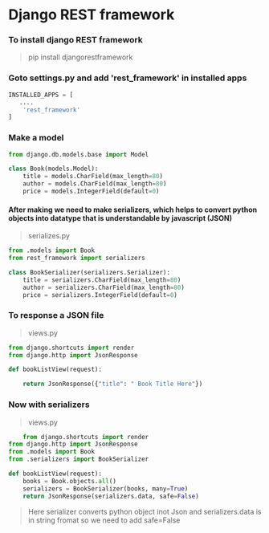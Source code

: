 # Django REST framework

### To install django REST framework

> pip install djangorestframework

### Goto settings.py and add 'rest_framework' in installed apps
```python
INSTALLED_APPS = [
   ....
    'rest_framework'
]
```
 
### Make a model
```python
from django.db.models.base import Model

class Book(models.Model):
    title = models.CharField(max_length=80)
    author = models.CharField(max_length=80)
    price = models.IntegerField(default=0)
```

#### After making we need to make serializers, which helps to convert python objects into datatype that is understandable by javascript (JSON)
> serializes.py
```python
from .models import Book
from rest_framework import serializers

class BookSerializer(serializers.Serializer):
    title = serializers.CharField(max_length=80)
    author = serializers.CharField(max_length=80)
    price = serializers.IntegerField(default=0)
```


### To response a JSON file
> views.py
```python
from django.shortcuts import render
from django.http import JsonResponse

def bookListView(request):

    return JsonResponse({"title": " Book Title Here"})
```

### Now with serializers
> views.py
```python
    from django.shortcuts import render
from django.http import JsonResponse
from .models import Book
from .serializers import BookSerializer

def bookListView(request):
    books = Book.objects.all()
    serializers = BookSerializer(books, many=True)
    return JsonResponse(serializers.data, safe=False)
```
> Here serializer converts python object inot Json and serializers.data is in string fromat so we need to add safe=False